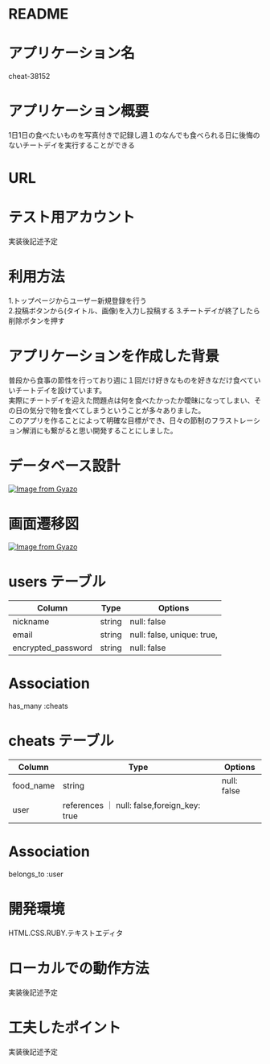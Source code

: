 # README
# アプリケーション名  
cheat-38152  
# アプリケーション概要  
1日1日の食べたいものを写真付きで記録し週１のなんでも食べられる日に後悔のないチートデイを実行することができる  
# URL  
  
# テスト用アカウント  
  実装後記述予定  
  # 利用方法  
1.トップページからユーザー新規登録を行う  
2.投稿ボタンから(タイトル、画像)を入力し投稿する
3.チートデイが終了したら削除ボタンを押す  
# アプリケーションを作成した背景  
普段から食事の節性を行っており週に１回だけ好きなものを好きなだけ食べていいチートデイを設けています。  
実際にチートデイを迎えた問題点は何を食べたかったか曖昧になってしまい、その日の気分で物を食べてしまうということが多々ありました。  
このアプリを作ることによって明確な目標ができ、日々の節制のフラストレーション解消にも繋がると思い開発することにしました。  
# データベース設計  
[![Image from Gyazo](https://i.gyazo.com/345008707f358ce0aed699c910d8aa41.png)](https://gyazo.com/345008707f358ce0aed699c910d8aa41)  
# 画面遷移図  
[![Image from Gyazo](https://i.gyazo.com/1ebff3d3a9939619c0e9d6e67ab54e39.png)](https://gyazo.com/1ebff3d3a9939619c0e9d6e67ab54e39)  
# users テーブル  
| Column                 | Type   | Options     |
| ---------------------- | ------ | ----------- |
| nickname               | string | null: false |
| email                  | string | null: false, unique: true, |
| encrypted_password     | string | null: false |  
# Association  
has_many :cheats  
# cheats テーブル  
| Column                 | Type   | Options     |
| ---------------------- | ------ | ----------- |
| food_name              | string | null: false |
| user                   | references ｜ null: false,foreign_key: true |  
# Association  
belongs_to :user  
# 開発環境  
HTML.CSS.RUBY.テキストエディタ  
# ローカルでの動作方法  
実装後記述予定  
# 工夫したポイント　  
実装後記述予定
